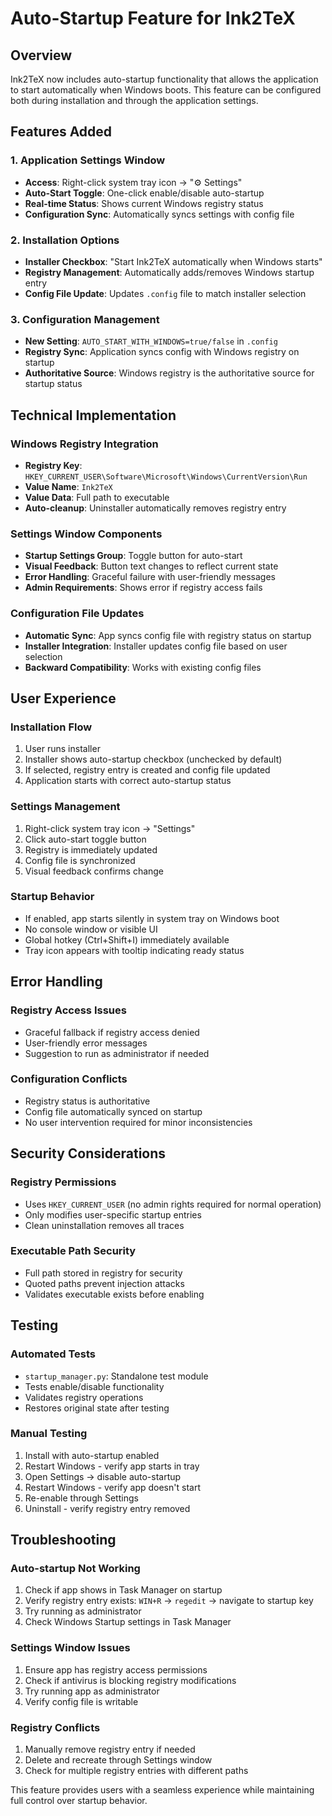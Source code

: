# Auto-Startup Feature for Ink2TeX

## Overview
Ink2TeX now includes auto-startup functionality that allows the application to start automatically when Windows boots. This feature can be configured both during installation and through the application settings.

## Features Added

### 1. Application Settings Window
- **Access**: Right-click system tray icon → "⚙️ Settings"
- **Auto-Start Toggle**: One-click enable/disable auto-startup
- **Real-time Status**: Shows current Windows registry status
- **Configuration Sync**: Automatically syncs settings with config file

### 2. Installation Options
- **Installer Checkbox**: "Start Ink2TeX automatically when Windows starts"
- **Registry Management**: Automatically adds/removes Windows startup entry
- **Config File Update**: Updates `.config` file to match installer selection

### 3. Configuration Management
- **New Setting**: `AUTO_START_WITH_WINDOWS=true/false` in `.config`
- **Registry Sync**: Application syncs config with Windows registry on startup
- **Authoritative Source**: Windows registry is the authoritative source for startup status

## Technical Implementation

### Windows Registry Integration
- **Registry Key**: `HKEY_CURRENT_USER\Software\Microsoft\Windows\CurrentVersion\Run`
- **Value Name**: `Ink2TeX`
- **Value Data**: Full path to executable
- **Auto-cleanup**: Uninstaller automatically removes registry entry

### Settings Window Components
- **Startup Settings Group**: Toggle button for auto-start
- **Visual Feedback**: Button text changes to reflect current state
- **Error Handling**: Graceful failure with user-friendly messages
- **Admin Requirements**: Shows error if registry access fails

### Configuration File Updates
- **Automatic Sync**: App syncs config file with registry status on startup
- **Installer Integration**: Installer updates config file based on user selection
- **Backward Compatibility**: Works with existing config files

## User Experience

### Installation Flow
1. User runs installer
2. Installer shows auto-startup checkbox (unchecked by default)
3. If selected, registry entry is created and config file updated
4. Application starts with correct auto-startup status

### Settings Management
1. Right-click system tray icon → "Settings"
2. Click auto-start toggle button
3. Registry is immediately updated
4. Config file is synchronized
5. Visual feedback confirms change

### Startup Behavior
- If enabled, app starts silently in system tray on Windows boot
- No console window or visible UI
- Global hotkey (Ctrl+Shift+I) immediately available
- Tray icon appears with tooltip indicating ready status

## Error Handling

### Registry Access Issues
- Graceful fallback if registry access denied
- User-friendly error messages
- Suggestion to run as administrator if needed

### Configuration Conflicts
- Registry status is authoritative
- Config file automatically synced on startup
- No user intervention required for minor inconsistencies

## Security Considerations

### Registry Permissions
- Uses `HKEY_CURRENT_USER` (no admin rights required for normal operation)
- Only modifies user-specific startup entries
- Clean uninstallation removes all traces

### Executable Path Security
- Full path stored in registry for security
- Quoted paths prevent injection attacks
- Validates executable exists before enabling

## Testing

### Automated Tests
- `startup_manager.py`: Standalone test module
- Tests enable/disable functionality
- Validates registry operations
- Restores original state after testing

### Manual Testing
1. Install with auto-startup enabled
2. Restart Windows - verify app starts in tray
3. Open Settings → disable auto-startup
4. Restart Windows - verify app doesn't start
5. Re-enable through Settings
6. Uninstall - verify registry entry removed

## Troubleshooting

### Auto-startup Not Working
1. Check if app shows in Task Manager on startup
2. Verify registry entry exists: `WIN+R` → `regedit` → navigate to startup key
3. Try running as administrator
4. Check Windows Startup settings in Task Manager

### Settings Window Issues
1. Ensure app has registry access permissions
2. Check if antivirus is blocking registry modifications
3. Try running app as administrator
4. Verify config file is writable

### Registry Conflicts
1. Manually remove registry entry if needed
2. Delete and recreate through Settings window
3. Check for multiple registry entries with different paths

This feature provides users with a seamless experience while maintaining full control over startup behavior.
